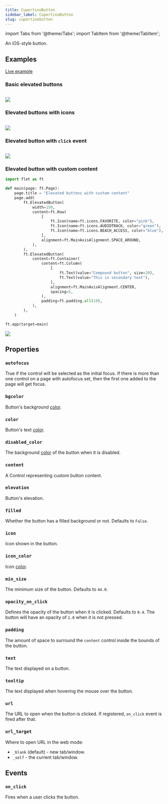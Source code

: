```yaml
---
title: CupertinoButton
sidebar_label: CupertinoButton
slug: cupertinobutton
---
```


import Tabs from '@theme/Tabs';
import TabItem from '@theme/TabItem';

An iOS-style button.

## Examples

[Live example](https://flet-controls-gallery.fly.dev/buttons/cupertinobutton)

### Basic elevated buttons

<Tabs groupId="language">
  <TabItem value="python" label="Python" default>

```python

```
  </TabItem>

</Tabs>

<img src="/img/docs/controls/cupertino-button/cupertino-buttons.png" className="screenshot-20" />

### Elevated buttons with icons

<Tabs groupId="language">
  <TabItem value="python" label="Python" default>

```python

```
  </TabItem>

</Tabs>

<img src="/img/docs/controls/cupertino-button/cupertino-buttons-with-icons.png" className="screenshot-30" />

### Elevated button with `click` event

<Tabs groupId="language">
  <TabItem value="python" label="Python" default>

```python

```

  </TabItem>

</Tabs>

<img src="/img/docs/controls/cupertino-button/cupertino-button-with-click-event.gif" className="screenshot-50" />

### Elevated button with custom content 

<Tabs groupId="language">
  <TabItem value="python" label="Python" default>

```python
import flet as ft

def main(page: ft.Page):
    page.title = "Elevated buttons with custom content"
    page.add(
        ft.ElevatedButton(
            width=150,
            content=ft.Row(
                [
                    ft.Icon(name=ft.icons.FAVORITE, color="pink"),
                    ft.Icon(name=ft.icons.AUDIOTRACK, color="green"),
                    ft.Icon(name=ft.icons.BEACH_ACCESS, color="blue"),
                ],
                alignment=ft.MainAxisAlignment.SPACE_AROUND,
            ),
        ),
        ft.ElevatedButton(
            content=ft.Container(
                content=ft.Column(
                    [
                        ft.Text(value="Compound button", size=20),
                        ft.Text(value="This is secondary text"),
                    ],
                    alignment=ft.MainAxisAlignment.CENTER,
                    spacing=5,
                ),
                padding=ft.padding.all(10),
            ),
        ),
    )

ft.app(target=main)
```

  </TabItem>
  
</Tabs>

<img src="/img/docs/controls/elevated-button/elevated-buttons-with-custom-content.png" className="screenshot-30" />

## Properties

### `autofocus`

True if the control will be selected as the initial focus. If there is more than one control on a page with autofocus set, then the first one added to the page will get focus.

### `bgcolor`

Button's background [color](/docs/guides/python/colors).

### `color`

Button's text [color](/docs/guides/python/colors).

### `disabled_color`

The background [color](/docs/guides/python/colors) of the button when it is disabled.

### `content`

A Control representing custom button content.

### `elevation`

Button's elevation.

### `filled`

Whether the button has a filled background or not. Defaults to `False`.

### `icon`

Icon shown in the button.

### `icon_color`

Icon [color](/docs/guides/python/colors).

### `min_size`

The minimum size of the button. Defaults to `44.0`.

### `opacity_on_click`

Defines the opacity of the button when it is clicked. Defaults to `0.4`. The button will have an opacity of `1.0` when it is not pressed.

### `padding`

The amount of space to surround the `content` control inside the bounds of the button.

### `text`

The text displayed on a button.

### `tooltip`

The text displayed when hovering the mouse over the button.

### `url`

The URL to open when the button is clicked. If registered, `on_click` event is fired after that.

### `url_target`

Where to open URL in the web mode:

* `_blank` (default) - new tab/window.
* `_self` - the current tab/window.

## Events

### `on_click`

Fires when a user clicks the button.
